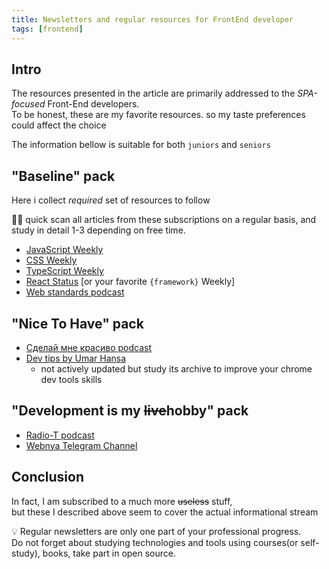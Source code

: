 ```yaml
---
title: Newsletters and regular resources for FrontEnd developer
tags: [frontend]
---
```


## Intro

The resources presented in the article are primarily addressed to the _SPA-focused_ Front-End developers.<br/>
To be honest, these are my favorite resources.
so my taste preferences could affect the choice

<!--truncate-->

The information bellow is suitable for both `juniors` and `seniors`

## "Baseline" pack

Here i collect _required_ set of resources to follow

:teacher: quick scan all articles from these subscriptions on a regular basis,
and study in detail 1-3 depending on free time.

-   [JavaScript Weekly](https://javascriptweekly.com)
-   [CSS Weekly](https://css-weekly.com/)
-   [TypeScript Weekly](https://www.typescript-weekly.com)
-   [React Status](https://react.statuscode.com) [or your favorite `{framework}` Weekly]
-   [Web standards podcast](https://web-standards.ru/podcast/)

## "Nice To Have" pack

<!--cSpell:words красиво сделай -->

-   [Сделай мне красиво podcast](https://front.sexy/)
-   [Dev tips by Umar Hansa](https://umaar.com/dev-tips/)
    -   not actively updated but study its archive to improve your chrome dev tools skills

## "Development is my ~~live~~hobby" pack

-   [Radio-T podcast](https://radio-t.com/)
-   [Webnya Telegram Channel](https://t.me/webnya)

## Conclusion

In fact, I am subscribed to a much more ~~useless~~ stuff,<br/>
but these I described above seem to cover the actual informational stream

:bulb: Regular newsletters are only one part of your professional progress.<br/>
Do not forget about studying technologies and tools using courses(or self-study), books, take part in open source.
